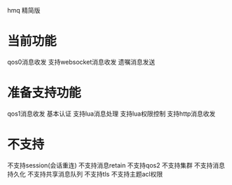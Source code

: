 hmq 精简版

# 当前功能
qos0消息收发
支持websocket消息收发
遗嘱消息发送

# 准备支持功能
qos1消息收发
基本认证
支持lua消息处理
支持lua权限控制
支持http消息收发

# 不支持
不支持session(会话重连)
不支持消息retain
不支持qos2
不支持集群
不支持消息持久化
不支持共享消息队列
不支持tls
不支持主题acl权限